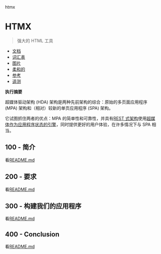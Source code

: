 htmx

# HTMX

> 强大的 HTML 工具

-   [文档](./DOCUMENTATION.md)
-   [词汇表](./GLOSSARY.md)
-   [图片](./IMAGES.md)
-   [柔和的](./PODMAN.md)
-   [参考](./REFERENCES.md)
-   [遥测](./TELEMETRY.md)

**执行摘要**

超媒体驱动架构 (HDA) 架构是两种先前架构的综合：原始的多页面应用程序 (MPA) 架构和（相对）较新的单页应用程序 (SPA) 架构。

它试图抓住两者的优点：MPA 的简单性和可靠性，并具有[REST 式架构](https://developer.mozilla.org/en-US/docs/Glossary/REST)使用[超媒体作为应用程序状态的引擎](https://htmx.org/essays/hateoas/)，同时提供更好的用户体验，在许多情况下与 SPA 相当。

## 100 - 简介

看[README.md](./100/README.md)

## 200 - 要求

看[README.md](./200/README.md)

## 300 - 构建我们的应用程序

看[README.md](./300/README.md)

## 400 - Conclusion

看[README.md](./400/README.md)
